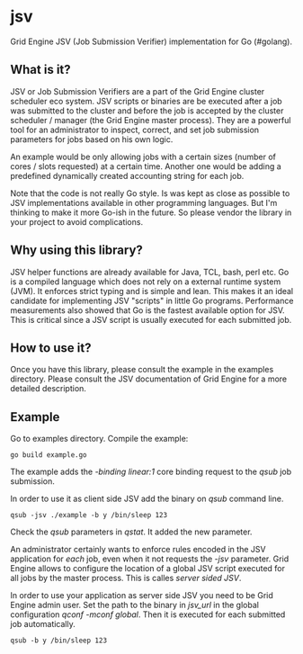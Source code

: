jsv
===

Grid Engine JSV (Job Submission Verifier) implementation for Go (#golang).


## What is it?

JSV or Job Submission Verifiers are a part of the Grid Engine cluster scheduler eco system. JSV scripts or binaries are be executed after a job was submitted to the cluster and before the job is accepted by the cluster scheduler / manager (the Grid Engine master process). They are a powerful tool for an administrator to inspect, correct, and set job submission parameters for jobs based on his own logic. 

An example would be only allowing jobs with a certain sizes (number of cores / slots requested) at a certain time. Another one would be adding a predefined dynamically created accounting string for each job.

Note that the code is not really Go style. Is was kept as close as possible to JSV implementations available in other programming languages. But I'm thinking to make it more Go-ish in the future. So please vendor the library in your project to avoid complications.

## Why using this library?

JSV helper functions are already available for Java, TCL, bash, perl etc. Go is a compiled language which does not rely on a external runtime system (JVM). It enforces strict typing and is simple and lean. This makes it an ideal candidate for implementing JSV "scripts" in little Go programs. Performance measurements also showed that Go is the fastest available option for JSV. This is critical since a JSV script is usually executed for each submitted job.

## How to use it?

Once you have this library, please consult the example in the examples directory. Please consult the JSV documentation of Grid Engine for a more detailed description.

## Example

Go to examples directory. Compile the example:

    go build example.go
    
The example adds the *-binding linear:1* core binding request to the *qsub* job submission.

In order to use it as client side JSV add the binary on *qsub* command line.

    qsub -jsv ./example -b y /bin/sleep 123
    
Check the *qsub* parameters in *qstat*. It added the new parameter.

An administrator certainly wants to enforce rules encoded in the JSV application for 
*each* job, even when it not requests the *-jsv* parameter. Grid Engine allows to configure
the location of a global JSV script executed for all jobs by the master process.
This is calles *server sided JSV*.

In order to use your application as server side JSV you need to be Grid Engine admin user. Set the path
to the binary in _jsv_url_ in the global configuration *qconf -mconf global*. Then it is 
executed for each submitted job automatically.

    qsub -b y /bin/sleep 123
